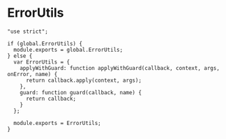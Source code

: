 # ErrorUtils

    "use strict";
    
    if (global.ErrorUtils) {
      module.exports = global.ErrorUtils;
    } else {
      var ErrorUtils = {
        applyWithGuard: function applyWithGuard(callback, context, args, onError, name) {
          return callback.apply(context, args);
        },
        guard: function guard(callback, name) {
          return callback;
        }
      };
    
      module.exports = ErrorUtils;
    }